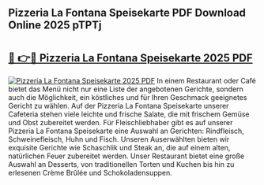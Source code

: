 ## Pizzeria La Fontana Speisekarte PDF Download Online 2025 pTPTj

# <h2><a href="http://gc8etnj.nevu.top/?p=Pizzeria+La+Fontana+Speisekarte">🔗 👉🔴 Pizzeria La Fontana Speisekarte 2025 PDF</a></h2>

[![Pizzeria La Fontana Speisekarte 2025 PDF](https://i.imgur.com/dBaPXMq.png)](http://gc8etnj.nevu.top/?p=Pizzeria+La+Fontana+Speisekarte)
In einem Restaurant oder Café bietet das Menü nicht nur eine Liste der angebotenen Gerichte, sondern auch die Möglichkeit, ein köstliches und für Ihren Geschmack geeignetes Gericht zu wählen. Auf der Pizzeria La Fontana Speisekarte unserer Cafeteria stehen viele leichte und frische Salate, die mit frischem Gemüse und Obst zubereitet werden. Für Fleischliebhaber gibt es auf unserer Pizzeria La Fontana Speisekarte eine Auswahl an Gerichten: Rindfleisch, Schweinefleisch, Huhn und Fisch. Unseren Auserwählten bieten wir exquisite Gerichte wie Schaschlik und Steak an, die auf einem alten, natürlichen Feuer zubereitet werden. Unser Restaurant bietet eine große Auswahl an Desserts, von traditionellen Torten und Kuchen bis hin zu erlesenen Crème Brûlée und Schokoladensuppen.
